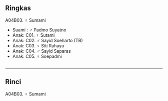 ## Ringkas

A04B03. ♀ Sumami
	<br/>

*	Suami : ♂ Padmo Suyatno
	<br/>
*	Anak: C01. ♀ Sutami
*	Anak: C02. ♂ Sayid Soeharto (TB)
*	Anak: C03. ♀ Siti Rahayu
*	Anak: C04. ♂ Sayid Saparas
*	Anak: C05. ♀ Soepadmi
	<br/><br/>

-- -- --

## Rinci

A04B03. ♀ Sumami
	<br/>
